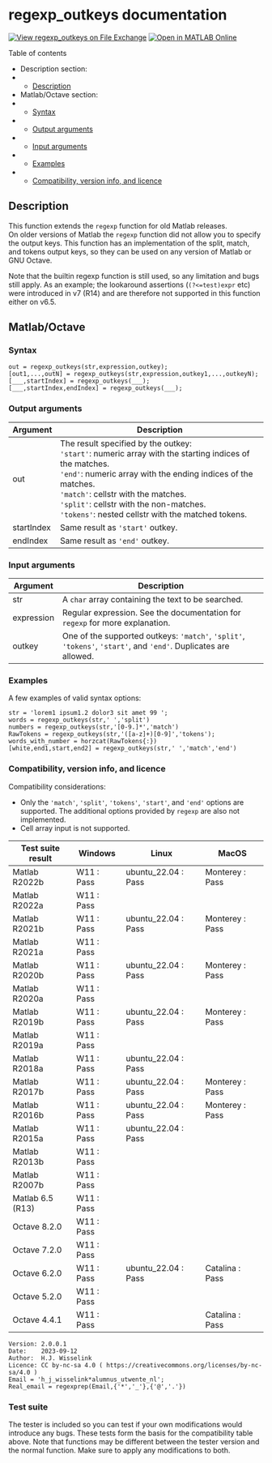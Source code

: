 
# regexp_outkeys documentation
[![View regexp_outkeys on File Exchange](https://www.mathworks.com/matlabcentral/images/matlab-file-exchange.svg)](https://www.mathworks.com/matlabcentral/fileexchange/76835-regexp_outkeys)
[![Open in MATLAB Online](https://www.mathworks.com/images/responsive/global/open-in-matlab-online.svg)](https://matlab.mathworks.com/open/github/v1?repo=thrynae/regexp_outkeys)


Table of contents

- Description section:
- - [Description](#description)
- Matlab/Octave section:
- - [Syntax](#syntax)
- - [Output arguments](#output-arguments)
- - [Input arguments](#input-arguments)
- - [Examples](#examples)
- - [Compatibility, version info, and licence](#compatibility-version-info-and-licence)

## Description

This function extends the `regexp` function for old Matlab releases.  
On older versions of Matlab the `regexp` function did not allow you to specify the output keys. This function has an implementation of the split, match, and tokens output keys, so they can be used on any version of Matlab or GNU Octave.

Note that the builtin regexp function is still used, so any limitation and bugs still apply. As an example; the lookaround assertions (`(?<=test)expr` etc) were introduced in v7 (R14) and are therefore not supported in this function either on v6.5.

## Matlab/Octave

### Syntax

    out = regexp_outkeys(str,expression,outkey);
    [out1,...,outN] = regexp_outkeys(str,expression,outkey1,...,outkeyN);
    [___,startIndex] = regexp_outkeys(___);
    [___,startIndex,endIndex] = regexp_outkeys(___);

### Output arguments

|Argument|Description|
|---|---|
|out|The result specified by the outkey:<br>`'start'`: numeric array with the starting indices of the matches.<br>`'end'`: numeric array with the ending indices of the matches.<br>`'match'`: cellstr with the matches.<br>`'split'`: cellstr with the non-matches.<br>`'tokens'`: nested cellstr with the matched tokens.|
|startIndex|Same result as `'start'` outkey.|
|endIndex|Same result as `'end'` outkey.|

### Input arguments

|Argument|Description|
|---|---|
|str|A `char` array containing the text to be searched.|
|expression|Regular expression. See the documentation for `regexp` for more explanation.|
|outkey|One of the supported outkeys: `'match'`, `'split'`, `'tokens'`, `'start'`, and `'end'`. Duplicates are allowed.|

### Examples
A few examples of valid syntax options:

    str = 'lorem1 ipsum1.2 dolor3 sit amet 99 ';
    words = regexp_outkeys(str,' ','split')
    numbers = regexp_outkeys(str,'[0-9.]*','match')
    RawTokens = regexp_outkeys(str,'([a-z]+)[0-9]','tokens');
    words_with_number = horzcat(RawTokens{:})
    [white,end1,start,end2] = regexp_outkeys(str,' ','match','end')

### Compatibility, version info, and licence
Compatibility considerations:
- Only the `'match'`, `'split'`, `'tokens'`, `'start'`, and `'end'` options are supported. The additional options provided by `regexp` are also not implemented.
- Cell array input is not supported.

|Test suite result|Windows|Linux|MacOS|
|---|---|---|---|
|Matlab R2022b|<it>W11 : Pass</it>|<it>ubuntu_22.04 : Pass</it>|<it>Monterey : Pass</it>|
|Matlab R2022a|<it>W11 : Pass</it>|<it></it>|<it></it>|
|Matlab R2021b|<it>W11 : Pass</it>|<it>ubuntu_22.04 : Pass</it>|<it>Monterey : Pass</it>|
|Matlab R2021a|<it>W11 : Pass</it>|<it></it>|<it></it>|
|Matlab R2020b|<it>W11 : Pass</it>|<it>ubuntu_22.04 : Pass</it>|<it>Monterey : Pass</it>|
|Matlab R2020a|<it>W11 : Pass</it>|<it></it>|<it></it>|
|Matlab R2019b|<it>W11 : Pass</it>|<it>ubuntu_22.04 : Pass</it>|<it>Monterey : Pass</it>|
|Matlab R2019a|<it>W11 : Pass</it>|<it></it>|<it></it>|
|Matlab R2018a|<it>W11 : Pass</it>|<it>ubuntu_22.04 : Pass</it>|<it></it>|
|Matlab R2017b|<it>W11 : Pass</it>|<it>ubuntu_22.04 : Pass</it>|<it>Monterey : Pass</it>|
|Matlab R2016b|<it>W11 : Pass</it>|<it>ubuntu_22.04 : Pass</it>|<it>Monterey : Pass</it>|
|Matlab R2015a|<it>W11 : Pass</it>|<it>ubuntu_22.04 : Pass</it>|<it></it>|
|Matlab R2013b|<it>W11 : Pass</it>|<it></it>|<it></it>|
|Matlab R2007b|<it>W11 : Pass</it>|<it></it>|<it></it>|
|Matlab 6.5 (R13)|<it>W11 : Pass</it>|<it></it>|<it></it>|
|Octave 8.2.0|<it>W11 : Pass</it>|<it></it>|<it></it>|
|Octave 7.2.0|<it>W11 : Pass</it>|<it></it>|<it></it>|
|Octave 6.2.0|<it>W11 : Pass</it>|<it>ubuntu_22.04 : Pass</it>|<it>Catalina : Pass</it>|
|Octave 5.2.0|<it>W11 : Pass</it>|<it></it>|<it></it>|
|Octave 4.4.1|<it>W11 : Pass</it>|<it></it>|<it>Catalina : Pass</it>|

    Version: 2.0.0.1
    Date:    2023-09-12
    Author:  H.J. Wisselink
    Licence: CC by-nc-sa 4.0 ( https://creativecommons.org/licenses/by-nc-sa/4.0 )
    Email = 'h_j_wisselink*alumnus_utwente_nl';
    Real_email = regexprep(Email,{'*','_'},{'@','.'})

### Test suite

The tester is included so you can test if your own modifications would introduce any bugs. These tests form the basis for the compatibility table above. Note that functions may be different between the tester version and the normal function. Make sure to apply any modifications to both.
